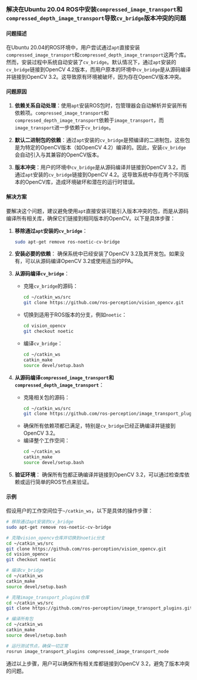 ### 解决在Ubuntu 20.04 ROS中安装`compressed_image_transport`和`compressed_depth_image_transport`导致`cv_bridge`版本冲突的问题

#### 问题描述

在Ubuntu 20.04的ROS环境中，用户尝试通过`apt`直接安装`compressed_image_transport`和`compressed_depth_image_transport`这两个库。然而，安装过程中系统自动安装了`cv_bridge`。默认情况下，通过`apt`安装的`cv_bridge`链接到OpenCV 4.2版本，而用户原本的环境中`cv_bridge`是从源码编译并链接到OpenCV 3.2。这导致原有环境被破坏，因为存在OpenCV版本冲突。

#### 问题原因

1. **依赖关系自动处理**：使用`apt`安装ROS包时，包管理器会自动解析并安装所有依赖项。`compressed_image_transport`和`compressed_depth_image_transport`依赖于`image_transport`，而`image_transport`进一步依赖于`cv_bridge`。

2. **默认二进制包的依赖**：通过`apt`安装的`cv_bridge`是预编译的二进制包，这些包是为特定的OpenCV版本（如OpenCV 4.2）编译的。因此，安装`cv_bridge`会自动引入与其兼容的OpenCV版本。

3. **版本冲突**：用户的环境中`cv_bridge`是从源码编译并链接到OpenCV 3.2，而通过`apt`安装的`cv_bridge`链接到OpenCV 4.2。这导致系统中存在两个不同版本的OpenCV库，造成环境破坏和潜在的运行时错误。

#### 解决方案

要解决这个问题，建议避免使用`apt`直接安装可能引入版本冲突的包，而是从源码编译所有相关库，确保它们链接到相同版本的OpenCV。以下是具体步骤：

1. **移除通过`apt`安装的`cv_bridge`**：
   ```bash
   sudo apt-get remove ros-noetic-cv-bridge
   ```

2. **安装必要的依赖**：
   确保系统中已经安装了OpenCV 3.2及其开发包。如果没有，可以从源码编译OpenCV 3.2或使用适当的PPA。

3. **从源码编译`cv_bridge`**：
   - 克隆`cv_bridge`的源码：
     ```bash
     cd ~/catkin_ws/src
     git clone https://github.com/ros-perception/vision_opencv.git
     ```
   - 切换到适用于ROS版本的分支，例如`noetic`：
     ```bash
     cd vision_opencv
     git checkout noetic
     ```
   - 编译`cv_bridge`：
     ```bash
     cd ~/catkin_ws
     catkin_make
     source devel/setup.bash
     ```

4. **从源码编译`compressed_image_transport`和`compressed_depth_image_transport`**：
   - 克隆相关包的源码：
     ```bash
     cd ~/catkin_ws/src
     git clone https://github.com/ros-perception/image_transport_plugins.git
     ```
   - 确保所有依赖项都已满足，特别是`cv_bridge`已经正确编译并链接到OpenCV 3.2。
   - 编译整个工作空间：
     ```bash
     cd ~/catkin_ws
     catkin_make
     source devel/setup.bash
     ```

5. **验证环境**：
   确保所有包都正确编译并链接到OpenCV 3.2，可以通过检查库依赖或运行简单的ROS节点来验证。

#### 示例

假设用户的工作空间位于`~/catkin_ws`，以下是具体的操作步骤：

```bash
# 移除通过apt安装的cv_bridge
sudo apt-get remove ros-noetic-cv-bridge

# 克隆vision_opencv仓库并切换到noetic分支
cd ~/catkin_ws/src
git clone https://github.com/ros-perception/vision_opencv.git
cd vision_opencv
git checkout noetic

# 编译cv_bridge
cd ~/catkin_ws
catkin_make
source devel/setup.bash

# 克隆image_transport_plugins仓库
cd ~/catkin_ws/src
git clone https://github.com/ros-perception/image_transport_plugins.git

# 编译所有包
cd ~/catkin_ws
catkin_make
source devel/setup.bash

# 运行测试节点，确保一切正常
rosrun image_transport_plugins compressed_image_transport_node
```

通过以上步骤，用户可以确保所有相关库都链接到OpenCV 3.2，避免了版本冲突的问题。